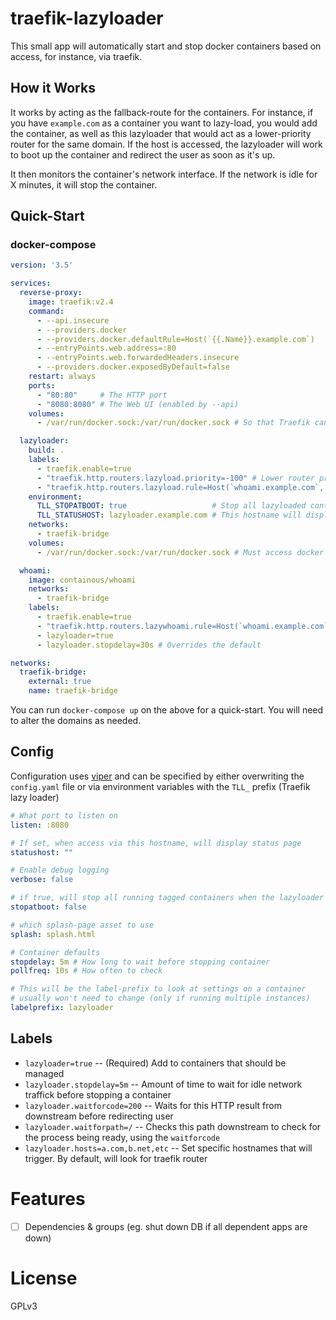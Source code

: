 # traefik-lazyloader

This small app will automatically start and stop docker containers based on access, for instance,
via traefik.

## How it Works

It works by acting as the fallback-route for the containers. For instance, if you have
`example.com` as a container you want to lazy-load, you would add the container, as well
as this lazyloader that would act as a lower-priority router for the same domain. If the
host is accessed, the lazyloader will work to boot up the container and redirect the user
as soon as it's up.

It then monitors the container's network interface. If the network is idle for X minutes, it
will stop the container.

## Quick-Start

### docker-compose
```yaml
version: '3.5'

services:
  reverse-proxy:
    image: traefik:v2.4
    command:
      - --api.insecure
      - --providers.docker
      - --providers.docker.defaultRule=Host(`{{.Name}}.example.com`)
      - --entryPoints.web.address=:80
      - --entryPoints.web.forwardedHeaders.insecure
      - --providers.docker.exposedByDefault=false
    restart: always
    ports:
      - "80:80"     # The HTTP port
      - "8080:8080" # The Web UI (enabled by --api)
    volumes:
      - /var/run/docker.sock:/var/run/docker.sock # So that Traefik can listen to the Docker events

  lazyloader:
    build: .
    labels:
      - traefik.enable=true
      - "traefik.http.routers.lazyload.priority=-100" # Lower router priority. Would only be hit if the app isn't running
      - "traefik.http.routers.lazyload.rule=Host(`whoami.example.com`, `lazyloader.example.com`)"
    environment:
      TLL_STOPATBOOT: true                   # Stop all lazyloaded containers at boot (great for an example)
      TLL_STATUSHOST: lazyloader.example.com # This hostname will display a status page. Disabled by default
    networks:
      - traefik-bridge
    volumes:
      - /var/run/docker.sock:/var/run/docker.sock # Must access docker

  whoami:
    image: containous/whoami
    networks:
      - traefik-bridge
    labels:
      - traefik.enable=true
      - "traefik.http.routers.lazywhoami.rule=Host(`whoami.example.com`)"
      - lazyloader=true
      - lazyloader.stopdelay=30s # Overrides the default

networks:
  traefik-bridge:
    external: true
    name: traefik-bridge
```

You can run `docker-compose up` on the above for a quick-start. You will need to alter the domains as needed.

## Config

Configuration uses [viper]() and can be specified by either overwriting the `config.yaml` file or
via environment variables with the `TLL_` prefix (Traefik lazy loader)

```yaml
# What port to listen on
listen: :8080

# If set, when access via this hostname, will display status page
statushost: ""

# Enable debug logging
verbose: false

# if true, will stop all running tagged containers when the lazyloader starts
stopatboot: false

# which splash-page asset to use
splash: splash.html

# Container defaults
stopdelay: 5m # How long to wait before stopping container
pollfreq: 10s # How often to check

# This will be the label-prefix to look at settings on a container
# usually won't need to change (only if running multiple instances)
labelprefix: lazyloader
```

## Labels

* `lazyloader=true` -- (Required) Add to containers that should be managed
* `lazyloader.stopdelay=5m` -- Amount of time to wait for idle network traffick before stopping a container
* `lazyloader.waitforcode=200` -- Waits for this HTTP result from downstream before redirecting user
* `lazyloader.waitforpath=/`  -- Checks this path downstream to check for the process being ready, using the `waitforcode`
* `lazyloader.hosts=a.com,b.net,etc` -- Set specific hostnames that will trigger. By default, will look for traefik router

# Features

- [ ] Dependencies & groups (eg. shut down DB if all dependent apps are down)

# License

GPLv3
